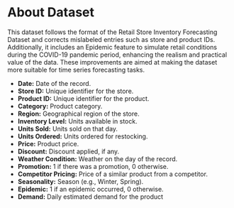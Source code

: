 # About Dataset
This dataset follows the format of the Retail Store Inventory Forecasting Dataset and corrects mislabeled entries such as store and product IDs. Additionally, it includes an Epidemic feature to simulate retail conditions during the COVID-19 pandemic period, enhancing the realism and practical value of the data. These improvements are aimed at making the dataset more suitable for time series forecasting tasks.
- **Date:** Date of the record.
- **Store ID:** Unique identifier for the store.
- **Product ID:** Unique identifier for the product.
- **Category:** Product category.
- **Region:** Geographical region of the store.
- **Inventory Level:** Units available in stock.
- **Units Sold:** Units sold on that day.
- **Units Ordered:** Units ordered for restocking.
- **Price:** Product price.
- **Discount:** Discount applied, if any.
- **Weather Condition:** Weather on the day of the record.
- **Promotion:** 1 if there was a promotion, 0 otherwise.
- **Competitor Pricing:** Price of a similar product from a competitor.
- **Seasonality:** Season (e.g., Winter, Spring).
- **Epidemic:** 1 if an epidemic occurred, 0 otherwise.
- **Demand:** Daily estimated demand for the product
